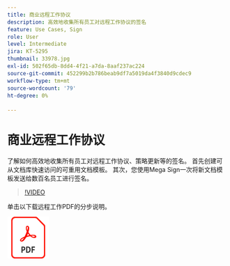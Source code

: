 ```yaml
---
title: 商业远程工作协议
description: 高效地收集所有员工对远程工作协议的签名
feature: Use Cases, Sign
role: User
level: Intermediate
jira: KT-5295
thumbnail: 33978.jpg
exl-id: 502f65db-8dd4-4f21-a7da-8aaf237ac224
source-git-commit: 452299b2b786beab9df7a5019da4f3840d9cdec9
workflow-type: tm+mt
source-wordcount: '79'
ht-degree: 0%

---
```


# 商业远程工作协议

了解如何高效地收集所有员工对远程工作协议、策略更新等的签名。 首先创建可从文档库快速访问的可重用文档模板。 其次，您使用Mega Sign一次将新文档模板发送给数百名员工进行签名。

>[!VIDEO](https://video.tv.adobe.com/v/33978?quality=12&learn=on&hidetitle=true)

单击以下载远程工作PDF的分步说明。

[![下载PDF方法](../assets/acrobat_PDF_96.png)](../assets/UseCaseRecipe-EN-UsingMegaSign.pdf)
